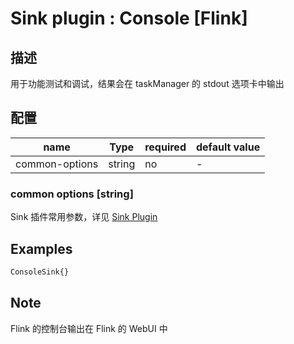 # Sink plugin : Console [Flink]

## 描述

用于功能测试和调试，结果会在 taskManager 的 stdout 选项卡中输出

## 配置

| name           | Type   | required | default value |
| -------------- | ------ | -------- | ------------- |
| common-options | string | no       | -             |

### common options [string]

Sink 插件常用参数，详见 [Sink Plugin](./sink-plugin.md)

## Examples

```bash
ConsoleSink{}
```

## Note

Flink 的控制台输出在 Flink 的 WebUI 中
